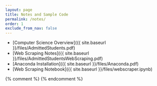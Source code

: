 ```yaml
---
layout: page
title: Notes and Sample Code 
permalink: /notes/
order: 1
exclude_from_nav: false
---
```


* [Computer Science Overview]({{ site.baseurl }}/files/AdmittedStudents.pdf)
* [Web Scraping Notes]({{ site.baseurl }}/files/AdmittedStudentsWebScraping.pdf)
* [Anaconda Installation]({{ site.baseurl }}/files/Anaconda.pdf)
* [Web Scraping Notebook]({{ site.baseurl }}/files/webscraper.ipynb)

{% comment %}
{% endcomment %}
